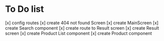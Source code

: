 # To Do list
[x] config routes
[x] create 404 not found Screen
[x] create MainScreen
[x] create Search component
[x] create route to Result screen
[x] create Result screen
[x] create Product List component
[x] create Product component
